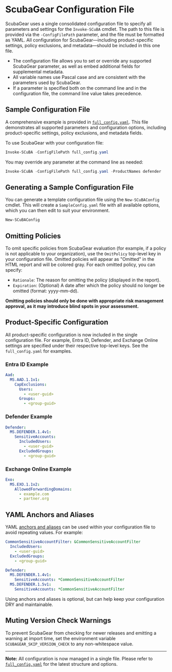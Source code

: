 # ScubaGear Configuration File

ScubaGear uses a single consolidated configuration file to specify all parameters and settings for the `Invoke-SCuBA` cmdlet. The path to this file is provided via the `-ConfigFilePath` parameter, and the file must be formatted as YAML. All configuration for ScubaGear—including product-specific settings, policy exclusions, and metadata—should be included in this one file.

- The configuration file allows you to set or override any supported ScubaGear parameter, as well as embed additional fields for supplemental metadata.
- All variable names use Pascal case and are consistent with the parameters used by ScubaGear.
- If a parameter is specified both on the command line and in the configuration file, the command line value takes precedence.

## Sample Configuration File

A comprehensive example is provided in [`full_config.yaml`](../../PowerShell/ScubaGear/Sample-Config-Files/full_config.yaml). This file demonstrates all supported parameters and configuration options, including product-specific settings, policy exclusions, and metadata fields.

To use ScubaGear with your configuration file:

```powershell
Invoke-SCuBA -ConfigFilePath full_config.yaml
```

You may override any parameter at the command line as needed:

```powershell
Invoke-SCuBA -ConfigFilePath full_config.yaml -ProductNames defender
```

## Generating a Sample Configuration File

You can generate a template configuration file using the `New-SCuBAConfig` cmdlet. This will create a `SampleConfig.yaml` file with all available options, which you can then edit to suit your environment.

```powershell
New-SCuBAConfig
```

## Omitting Policies

To omit specific policies from ScubaGear evaluation (for example, if a policy is not applicable to your organization), use the `OmitPolicy` top-level key in your configuration file. Omitted policies will appear as "Omitted" in the HTML report and will be colored gray. For each omitted policy, you can specify:

- `Rationale`: The reason for omitting the policy (displayed in the report).
- `Expiration`: (Optional) A date after which the policy should no longer be omitted (format: yyyy-mm-dd).

**Omitting policies should only be done with appropriate risk management approval, as it may introduce blind spots in your assessment.**

## Product-Specific Configuration

All product-specific configuration is now included in the single configuration file. For example, Entra ID, Defender, and Exchange Online settings are specified under their respective top-level keys. See the `full_config.yaml` for examples.

### Entra ID Example

```yaml
Aad:
  MS.AAD.1.1v1:
    CapExclusions:
      Users:
        - <user-guid>
      Groups:
        - <group-guid>
```

### Defender Example

```yaml
Defender:
  MS.DEFENDER.1.4v1:
    SensitiveAccounts:
      IncludedUsers:
        - <user-guid>
      ExcludedGroups:
        - <group-guid>
```

### Exchange Online Example

```yaml
Exo:
  MS.EXO.1.1v2:
    AllowedForwardingDomains:
      - example.com
      - partner.org
```

## YAML Anchors and Aliases

YAML [anchors and aliases](https://smcleod.net/2022/11/yaml-anchors-and-aliases/) can be used within your configuration file to avoid repeating values. For example:

```yaml
CommonSensitiveAccountFilter: &CommonSensitiveAccountFilter
  IncludedUsers:
    - <user-guid>
  ExcludedGroups:
    - <group-guid>

Defender:
  MS.DEFENDER.1.4v1:
    SensitiveAccounts: *CommonSensitiveAccountFilter
  MS.DEFENDER.1.5v1:
    SensitiveAccounts: *CommonSensitiveAccountFilter
```

Using anchors and aliases is optional, but can help keep your configuration DRY and maintainable.

## Muting Version Check Warnings

To prevent ScubaGear from checking for newer releases and emitting a warning at import time, set the environment variable `SCUBAGEAR_SKIP_VERSION_CHECK` to any non-whitespace value.

---

**Note:** All configuration is now managed in a single file. Please refer to [`full_config.yaml`](../../PowerShell/ScubaGear/Sample-Config-Files/full_config.yaml) for the latest structure and options.